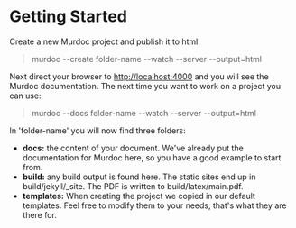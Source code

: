 # Getting Started

Create a new Murdoc project and publish it to html.

 > murdoc --create folder-name --watch --server --output=html

Next direct your browser to <http://localhost:4000> and you will see the Murdoc documentation. The next time you want to work on a project you can use:

 > murdoc --docs folder-name --watch --server --output=html

In 'folder-name' you will now find three folders:

 - **docs:** the content of your document. We've already put the documentation for Murdoc here, so you have a good example to start from.
 - **build:** any build output is found here. The static sites end up in build/jekyll/_site. The PDF is written to build/latex/main.pdf.
 - **templates:** When creating the project we copied in our default templates. Feel free to modify them to your needs, that's what they are there for.


